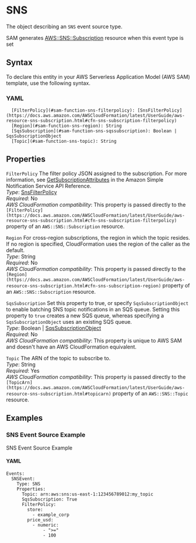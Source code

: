 # SNS<a name="sam-property-function-sns"></a>

The object describing an `SNS` event source type\.

SAM generates [AWS::SNS::Subscription](https://docs.aws.amazon.com/AWSCloudFormation/latest/UserGuide/aws-resource-sns-subscription.html) resource when this event type is set

## Syntax<a name="sam-property-function-sns-syntax"></a>

To declare this entity in your AWS Serverless Application Model \(AWS SAM\) template, use the following syntax\.

### YAML<a name="sam-property-function-sns-syntax.yaml"></a>

```
  [FilterPolicy](#sam-function-sns-filterpolicy): [SnsFilterPolicy](https://docs.aws.amazon.com/AWSCloudFormation/latest/UserGuide/aws-resource-sns-subscription.html#cfn-sns-subscription-filterpolicy)
  [Region](#sam-function-sns-region): String
  [SqsSubscription](#sam-function-sns-sqssubscription): Boolean | SqsSubscriptionObject
  [Topic](#sam-function-sns-topic): String
```

## Properties<a name="sam-property-function-sns-properties"></a>

 `FilterPolicy`   <a name="sam-function-sns-filterpolicy"></a>
The filter policy JSON assigned to the subscription\. For more information, see [GetSubscriptionAttributes](https://docs.aws.amazon.com/sns/latest/api/API_GetSubscriptionAttributes.html) in the Amazon Simple Notification Service API Reference\.  
*Type*: [SnsFilterPolicy](https://docs.aws.amazon.com/AWSCloudFormation/latest/UserGuide/aws-resource-sns-subscription.html#cfn-sns-subscription-filterpolicy)  
*Required*: No  
*AWS CloudFormation compatibility*: This property is passed directly to the `[FilterPolicy](https://docs.aws.amazon.com/AWSCloudFormation/latest/UserGuide/aws-resource-sns-subscription.html#cfn-sns-subscription-filterpolicy)` property of an `AWS::SNS::Subscription` resource\.

 `Region`   <a name="sam-function-sns-region"></a>
For cross\-region subscriptions, the region in which the topic resides\.  
If no region is specified, CloudFormation uses the region of the caller as the default\.  
*Type*: String  
*Required*: No  
*AWS CloudFormation compatibility*: This property is passed directly to the `[Region](https://docs.aws.amazon.com/AWSCloudFormation/latest/UserGuide/aws-resource-sns-subscription.html#cfn-sns-subscription-region)` property of an `AWS::SNS::Subscription` resource\.

 `SqsSubscription`   <a name="sam-function-sns-sqssubscription"></a>
Set this property to true, or specify `SqsSubscriptionObject` to enable batching SNS topic notifications in an SQS queue\. Setting this property to `true` creates a new SQS queue, whereas specifying a `SqsSubscriptionObject` uses an existing SQS queue\.  
*Type*: Boolean \| [SqsSubscriptionObject](sam-property-function-sqssubscriptionobject.md)  
*Required*: No  
*AWS CloudFormation compatibility*: This property is unique to AWS SAM and doesn't have an AWS CloudFormation equivalent\.

 `Topic`   <a name="sam-function-sns-topic"></a>
The ARN of the topic to subscribe to\.  
*Type*: String  
*Required*: Yes  
*AWS CloudFormation compatibility*: This property is passed directly to the `[TopicArn](https://docs.aws.amazon.com/AWSCloudFormation/latest/UserGuide/aws-resource-sns-subscription.html#topicarn)` property of an `AWS::SNS::Topic` resource\.

## Examples<a name="sam-property-function-sns--examples"></a>

### SNS Event Source Example<a name="sam-property-function-sns--examples--sns-event-source-example"></a>

SNS Event Source Example

#### YAML<a name="sam-property-function-sns--examples--sns-event-source-example--yaml"></a>

```
Events:
  SNSEvent:
    Type: SNS
    Properties:
      Topic: arn:aws:sns:us-east-1:123456789012:my_topic
      SqsSubscription: True
      FilterPolicy:
        store: 
          - example_corp
        price_usd: 
          - numeric: 
              - ">="
              - 100
```
